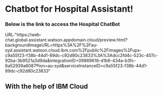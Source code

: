 <h1>Chatbot for Hospital Assistant!</h1>
<h3>Below is the link to access the Hospital ChatBot</h3>
<p>URL:"https://web-chat.global.assistant.watson.appdomain.cloud/preview.html?backgroundImageURL=https%3A%2F%2Fau-syd.assistant.watson.cloud.ibm.com%2Fpublic%2Fimages%2Fupx-c9a55f23-f38b-44d1-89dc-c92d80c23833%3A%3Adcc2fd4c-523c-407c-92ba-3b9521a3d9da&integrationID=09869616-d1b6-434a-b3fc-6a52939a6087&region=au-syd&serviceInstanceID=c9a55f23-f38b-44d1-89dc-c92d80c23833"</p>

<h2>With the help of IBM Cloud</h2>
